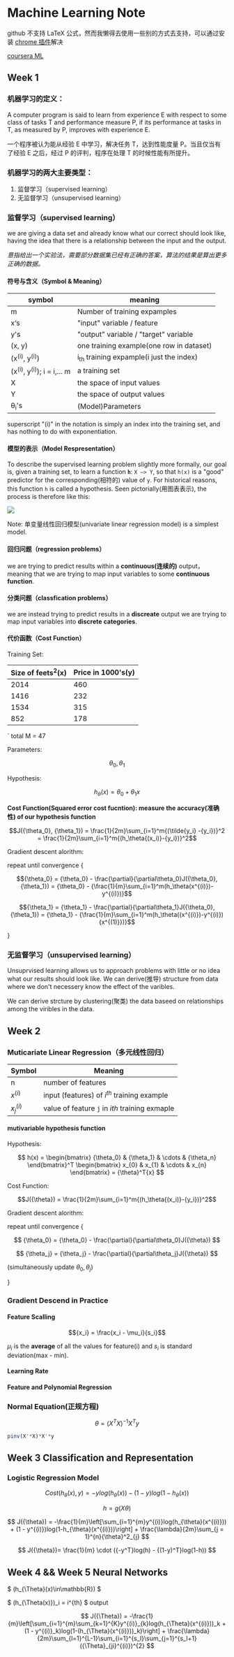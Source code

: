 # Machine Learning Note

github 不支持 LaTeX 公式，然而我懒得去使用一些别的方式去支持，可以通过安装 [chrome 插件](https://chrome.google.com/webstore/detail/mathjax-plugin-for-github/ioemnmodlmafdkllaclgeombjnmnbima)解决

[coursera ML](https://www.coursera.org/learn/machine-learning)

## Week 1

### 机器学习的定义：

A computer program is said to learn from experience E with respect to some class of tasks T and performance measure P, if its performance at tasks in T, as measured by P, improves with experience E.

一个程序被认为能从经验 E 中学习，解决任务 T，达到性能度量 P。当且仅当有了经验 E 之后，经过 P 的评判，程序在处理 T 的时候性能有所提升。

### 机器学习的两大主要类型：

1. 监督学习（supervised learning）
2. 无监督学习（unsupervised learning）

### 监督学习（supervised learning）

we are giving a data set and already know what our correct should look like, having the idea that there is a relationship between the input and the output.

_意指给出一个实验法，需要部分数据集已经有正确的答案，算法的结果是算出更多正确的数据。_

#### 符号与含义（Symbol & Meaning）

| symbol                                          | meaning                                            |
| ----------------------------------------------- | -------------------------------------------------- |
| m                                               | Number of training expamples                       |
| x‘s                                             | "input" variable / feature                         |
| y's                                             | "output" variable / "target" variable              |
| (x, y)                                          | one training example(one row in dataset)           |
| (x<sup>(i)</sup>, y<sup>(i)</sup>)              | i<sub>th</sub> training expample(i just the index) |
| (x<sup>(i)</sup>, y<sup>(i)</sup>); i = i,... m | a training set                                     |
| X                                               | the space of input values                          |
| Y                                               | the space of output values                         |
| θ<sub>i</sub>'s                                 | (Model)Parameters                                  |

superscript "(i)" in the notation is simply an index into the training set, and has nothing to do with exponentiation.

#### 模型的表示（Model Respresentation）

To describe the supervised learning problem slightly more formally, our goal is, given a training set, to learn a function **`h`**: `X —> Y`, so that `h(x)` is a "good" predictor for the corresponding(相符的) value of `y`. For historical reasons, this function `h` is called a hypothesis. Seen pictorially(用图表表示), the process is therefore like this:

![](https://d3c33hcgiwev3.cloudfront.net/imageAssetProxy.v1/H6qTdZmYEeaagxL7xdFKxA_2f0f671110e8f7446bb2b5b2f75a8874_Screenshot-2016-10-23-20.14.58.png?expiry=1544400000000&hmac=6JPRuFVnOfT0f_nz3nfiQ16gs6OYjxo4gsgnwZdl6Lw)

Note: 单变量线性回归模型(univariate linear regression model) is a simplest model.

#### 回归问题（regression problems）

we are trying to predict results within a **continuous(连续的)** output， meaning that we are trying to map input variables to some **continuous function**.

#### 分类问题（classfication problems）

we are instead trying to predict results in a **discreate** output we are trying to map input variables into **discrete categories**.

#### 代价函数（Cost Function）

Training Set:

| Size of feets<sup>2</sup>(x) | Price in 1000's(y) |
| ---------------------------- | ------------------ |
| 2014                         | 460                |
| 1416                         | 232                |
| 1534                         | 315                |
| 852                          | 178                |

´
total M = 47

Parameters:

$${\theta_0},{\theta_1}$$

Hypothesis:

$$h_\theta(x) = \theta_0 + \theta_1 x$$

**Cost Function(Squared error cost fucntion): measure the accuracy(准确性) of our hypothesis function**

$$J({\theta_0}, {\theta_1}) = \frac{1}{2m}\sum_{i=1}^m{(\tilde{y_i} -{y_i})}^2 = \frac{1}{2m}\sum_{i=1}^m{(h_\theta{(x_i)}-{y_i})}^2$$

Gradient descent alorithm:

repeat until convergence {

$${\theta_0} = {\theta_0} - \frac{\partial}{\partial\theta_0}J({\theta_0},{\theta_1}) = {\theta_0} - {\frac{1}{m}\sum_{i=1}^m(h_\theta(x^{(i)})-y^{(i)})}$$

$${\theta_1} = {\theta_1} - \frac{\partial}{\partial\theta_1}J({\theta_0},{\theta_1}) = {\theta_1} - {\frac{1}{m}\sum_{i=1}^m(h_\theta((x^{(i)})-y^{(i)}){x^{(1)}})}$$

}

### 无监督学习（unsupervised learning）

Unsuprvised learning allows us to approach problems with little or no idea what our results should look like. We can derive(推导) structure from data where we don't necessery know the effect of the varibles.

We can derive strcture by clustering(聚类) the data baseed on relationships among the viribles in the data.

## Week 2

### Muticariate Linear Regression（多元线性回归）


| Symbol          | Meaning                                          |
| --------------- | ------------------------------------------------ |
| n               | number of features                               |
| ${x^{(i)}}$     | input (features) of $i^{th}$ training example    |
| ${x^{(i)}_{j}}$ | value of feature `j` in $i{th}$ training exmaple |

#### mutivariable hypothesis function

Hypothesis:

$$
h(x) = \begin{bmatrix}
{\theta_0} & {\theta_1} & \cdots & {\theta_n} 
\end{bmatrix}^T
\begin{bmatrix}
x_{0} & x_{1} & \cdots & x_{n}
\end{bmatrix} = {\theta}^T{x}
$$

Cost Function:

$$J({\theta}) = \frac{1}{2m}\sum_{i=1}^m{(h_\theta{(x_i)}-{y_i})}^2$$

Gradient descent alorithm:

repeat until convergence {

$$
{\theta_0} = {\theta_0} - \frac{\partial}{\partial\theta_0}J({\theta})
$$

$$
{\theta_j} = {\theta_j} - \frac{\partial}{\partial\theta_j}J({\theta}) 
$$

(simultaneously update ${\theta_0}, {\theta_j}$)

}

### Gradient Descend in Practice

#### Feature Scalling

$${x_i} = \frac{x_i - \mu_i}{s_i}$$

$\mu_i$ is the **average** of all the values for feature(i) and $s_i$ is standard deviation(max - min).

#### Learning Rate

#### Feature and Polynomial Regression


### Normal Equation(正规方程)

$${\theta} = ({X^T}{X})^{-1}{X^T}{y}$$

```Octave
pinv(X'*X)*X'*y
```

## Week 3 Classification and Representation

### Logistic Regression Model

$$
Cost(h_{\theta}(x),y) = -ylog(h_{\theta}(x)) - (1-y)log(1-h_{\theta}(x))
$$

$$
h = g(X{\theta})
$$

$$
J({\theta}) =  -\frac{1}{m}\left[\sum_{i=1}^{m}y^{(i)}log(h_{\theta}(x^{(i)})) + (1 - y^{(i)})log(1-h_{\theta}(x^{(i)}))\right] + \frac{\lambda}{2m}\sum_{j = 1}^{n}{\theta}^2_{j}
$$

$$
J({\theta})= \frac{1}{m} \cdot ({-y^T}log(h) - {(1-y)^T}log(1-h))
$$

## Week 4 && Week 5 Neural Networks
$
(h_{\Theta}(x)\in\mathbb{R}) 
$

$
(h_{\Theta(x)})_i = i^{th} $  output


$$
J({\Theta}) = -\frac{1}{m}\left[\sum_{i=1}^{m}\sum_{k=1}^{K}y^{(i)}_{k}log(h_{\Theta}(x^{(i)}))_k + (1 - y^{(i)}_k)log(1-(h_{\Theta}(x^{(i)}))_k)\right] + \frac{\lambda}{2m}\sum_{l=1}^{L-1}\sum_{i=1}^{s_l}\sum_{j=1}^{s_l+1}({\Theta}_{ji}^{(i)})^{2}
$$